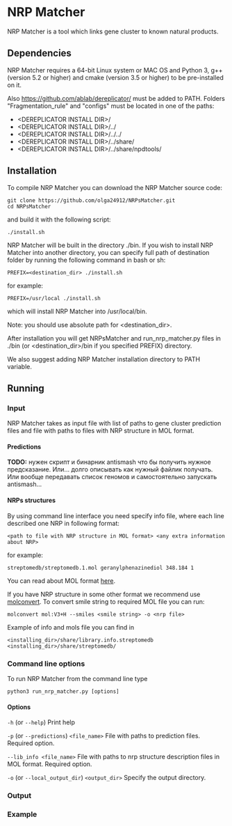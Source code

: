 # NRP Matcher

NRP Matcher is a tool which links gene cluster to known natural products.

## Dependencies

NRP Matcher requires a 64-bit Linux system or MAC OS and Python 3,
g++ (version 5.2 or higher) and cmake (version 3.5 or higher) to be
pre-installed on it.

Also https://github.com/ablab/dereplicator/ must be
added to PATH. Folders "Fragmentation_rule" and "configs" must be
located in one of the paths:
- \<DEREPLICATOR INSTALL DIR\>/
- \<DEREPLICATOR INSTALL DIR\>/../
- \<DEREPLICATOR INSTALL DIR\>/../../
- \<DEREPLICATOR INSTALL DIR\>/../share/
- \<DEREPLICATOR INSTALL DIR\>/../share/npdtools/


## Installation

To compile NRP Matcher you can download the NRP Matcher source code:

    git clone https://github.com/olga24912/NRPsMatcher.git
    cd NRPsMatcher

and build it with the following script:

    ./install.sh

NRP Matcher will be built in the directory ./bin. If you wish to install
NRP Matcher into another directory, you can specify full path of destination folder
by running the following command in bash or sh:

    PREFIX=<destination_dir> ./install.sh

for example:

    PREFIX=/usr/local ./install.sh

which will install NRP Matcher into /usr/local/bin.

Note: you should use absolute path for <destination_dir>.

After installation you will get NRPsMatcher and run_nrp_matcher.py
files in ./bin (or <destination_dir>/bin if you specified PREFIX)
directory.

We also suggest adding NRP Matcher installation directory to PATH variable.

## Running
### Input
NRP Matcher takes as input file with list of paths to gene cluster prediction files
and file with paths to files with NRP structure in MOL format.

#### Predictions

**TODO:**  нужен скрипт и бинарник antismash что бы получить нужное предсказание.
Или... долго описывать как нужный файлик получать. Или вообще передавать список геномов
и самостоятельно запускать antismash...

#### NRPs structures

By using command line interface you need specify info file,
where each line described one NRP in following format:

    <path to file with NRP structure in MOL format> <any extra information about NRP>

for example:

    streptomedb/streptomedb.1.mol geranylphenazinediol 348.184 1

You can read about MOL format [here](https://en.wikipedia.org/wiki/Chemical_table_file#Molfile).

If you have NRP structure in some other format we recommend use [molconvert](https://docs.chemaxon.com/display/docs/Molecule+file+conversion+with+Molconverter).
To convert smile string to required MOL file you can run:

    molconvert mol:V3+H --smiles <smile string> -o <nrp file>


Example of info and mols file you can find in

    <installing_dir>/share/library.info.streptomedb
    <installing_dir>/share/streptomedb/

### Command line options

To run NRP Matcher from the command line type

    python3 run_nrp_matcher.py [options]

#### Options

<p>
<code>-h</code> (or <code>--help</code>)    Print help
</p>

<p>
    <code>-p</code> (or <code>--predictions</code>) <code>&lt;file_name></code>  File with paths to prediction files. Required option.
</p>

<p>
    <code>--lib_info &lt;file_name></code>  File with paths to nrp structure description files in MOL format. Required option.
</p>

<p>
    <code>-o</code> (or <code>--local_output_dir</code>) <code>&lt;output_dir></code> Specify the output directory.
</p>

### Output



### Example